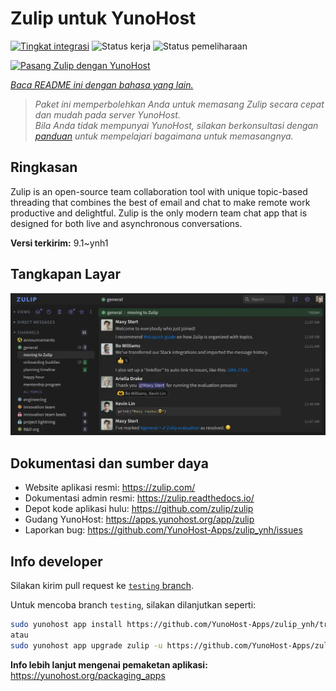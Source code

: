 <!--
N.B.: README ini dibuat secara otomatis oleh <https://github.com/YunoHost/apps/tree/master/tools/readme_generator>
Ini TIDAK boleh diedit dengan tangan.
-->

# Zulip untuk YunoHost

[![Tingkat integrasi](https://dash.yunohost.org/integration/zulip.svg)](https://ci-apps.yunohost.org/ci/apps/zulip/) ![Status kerja](https://ci-apps.yunohost.org/ci/badges/zulip.status.svg) ![Status pemeliharaan](https://ci-apps.yunohost.org/ci/badges/zulip.maintain.svg)

[![Pasang Zulip dengan YunoHost](https://install-app.yunohost.org/install-with-yunohost.svg)](https://install-app.yunohost.org/?app=zulip)

*[Baca README ini dengan bahasa yang lain.](./ALL_README.md)*

> *Paket ini memperbolehkan Anda untuk memasang Zulip secara cepat dan mudah pada server YunoHost.*  
> *Bila Anda tidak mempunyai YunoHost, silakan berkonsultasi dengan [panduan](https://yunohost.org/install) untuk mempelajari bagaimana untuk memasangnya.*

## Ringkasan

Zulip is an open-source team collaboration tool with unique topic-based threading that combines the best of email and chat to make remote work productive and delightful. Zulip is the only modern team chat app that is designed for both live and asynchronous conversations.

**Versi terkirim:** 9.1~ynh1

## Tangkapan Layar

![Tangkapan Layar pada Zulip](./doc/screenshots/screenshot.webp)

## Dokumentasi dan sumber daya

- Website aplikasi resmi: <https://zulip.com/>
- Dokumentasi admin resmi: <https://zulip.readthedocs.io/>
- Depot kode aplikasi hulu: <https://github.com/zulip/zulip>
- Gudang YunoHost: <https://apps.yunohost.org/app/zulip>
- Laporkan bug: <https://github.com/YunoHost-Apps/zulip_ynh/issues>

## Info developer

Silakan kirim pull request ke [`testing` branch](https://github.com/YunoHost-Apps/zulip_ynh/tree/testing).

Untuk mencoba branch `testing`, silakan dilanjutkan seperti:

```bash
sudo yunohost app install https://github.com/YunoHost-Apps/zulip_ynh/tree/testing --debug
atau
sudo yunohost app upgrade zulip -u https://github.com/YunoHost-Apps/zulip_ynh/tree/testing --debug
```

**Info lebih lanjut mengenai pemaketan aplikasi:** <https://yunohost.org/packaging_apps>
